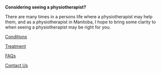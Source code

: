 **Considering seeing a physiotherapist?**

There are many times in a persons life where a physiotherapist may help them, and as a physiotherapist in Manitoba, I hope to bring some clarity to when seeing a physiotherapist may be right for you. 

[Conditions](https://klattphysio.github.io/conditions)

[Treatment](https://klattphysio.github.io/treatment)

[FAQs](https://klattphysio.github.io/faqs)

[Contact Us](https://klattphysio.github.io/contact)
